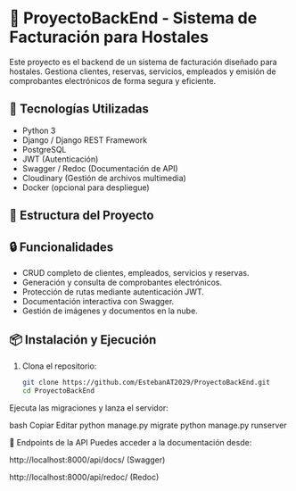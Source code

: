 # 🧾 ProyectoBackEnd - Sistema de Facturación para Hostales

Este proyecto es el backend de un sistema de facturación diseñado para hostales. Gestiona clientes, reservas, servicios, empleados y emisión de comprobantes electrónicos de forma segura y eficiente.

## 🚀 Tecnologías Utilizadas

- Python 3
- Django / Django REST Framework
- PostgreSQL
- JWT (Autenticación)
- Swagger / Redoc (Documentación de API)
- Cloudinary (Gestión de archivos multimedia)
- Docker (opcional para despliegue)

## 📁 Estructura del Proyecto


## 🔒 Funcionalidades

- CRUD completo de clientes, empleados, servicios y reservas.
- Generación y consulta de comprobantes electrónicos.
- Protección de rutas mediante autenticación JWT.
- Documentación interactiva con Swagger.
- Gestión de imágenes y documentos en la nube.

## 📦 Instalación y Ejecución

1. Clona el repositorio:
   ```bash
   git clone https://github.com/EstebanAT2029/ProyectoBackEnd.git
   cd ProyectoBackEnd


Ejecuta las migraciones y lanza el servidor:

bash
Copiar
Editar
python manage.py migrate
python manage.py runserver


🧪 Endpoints de la API
Puedes acceder a la documentación desde:

http://localhost:8000/api/docs/ (Swagger)

http://localhost:8000/api/redoc/ (Redoc)